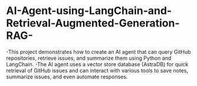 # AI-Agent-using-LangChain-and-Retrieval-Augmented-Generation-RAG-
-This project demonstrates how to create an AI agent that can query GitHub repositories, retrieve issues, and summarize them using Python and LangChain.
-The AI agent uses a vector store database (AstraDB) for quick retrieval of GitHub issues and can interact with various tools to save notes, summarize issues, and even automate responses.
